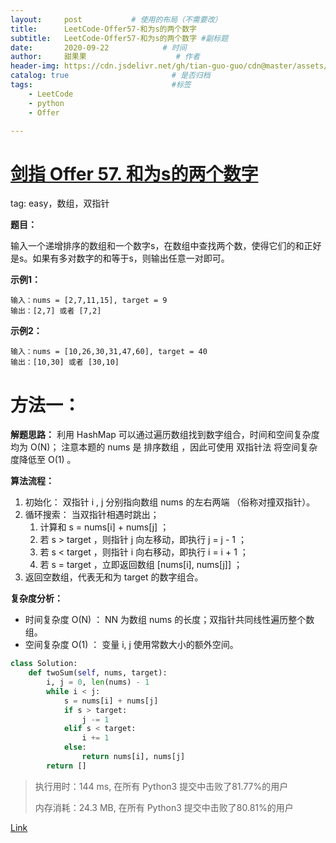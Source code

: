 ```yaml
---
layout:     post           # 使用的布局（不需要改）
title:      LeetCode-Offer57-和为s的两个数字
subtitle:   LeetCode-Offer57-和为s的两个数字 #副标题
date:       2020-09-22            # 时间
author:     甜果果                    # 作者
header-img: https://cdn.jsdelivr.net/gh/tian-guo-guo/cdn@master/assets/picgoimg/20200701171155.png  #背景图片
catalog: true                       # 是否归档
tags:                               #标签
    - LeetCode
    - python
    - Offer

---
```


# [剑指 Offer 57. 和为s的两个数字](https://leetcode-cn.com/problems/he-wei-sde-liang-ge-shu-zi-lcof/)

tag: easy，数组，双指针

**题目：**

输入一个递增排序的数组和一个数字s，在数组中查找两个数，使得它们的和正好是s。如果有多对数字的和等于s，则输出任意一对即可。

**示例1：**

```
输入：nums = [2,7,11,15], target = 9
输出：[2,7] 或者 [7,2]
```

**示例2：**

```
输入：nums = [10,26,30,31,47,60], target = 40
输出：[10,30] 或者 [30,10]
```

# 方法一：

**解题思路：**
利用 HashMap 可以通过遍历数组找到数字组合，时间和空间复杂度均为 O(N)；
注意本题的 nums 是 排序数组 ，因此可使用 双指针法 将空间复杂度降低至 O(1) 。

**算法流程：**

1.  初始化： 双指针 i , j 分别指向数组 nums 的左右两端 （俗称对撞双指针）。
2.  循环搜索： 当双指针相遇时跳出；
    1.  计算和 s = nums[i] + nums[j] ；
    2.  若 s > target ，则指针 j 向左移动，即执行 j = j - 1 ；
    3.  若 s < target ，则指针 i 向右移动，即执行 i = i + 1 ；
    4.  若 s = target ，立即返回数组 [nums[i], nums[j]] ；
3.  返回空数组，代表无和为 target 的数字组合。

**复杂度分析：**

- 时间复杂度 O(N) ： NN 为数组 nums 的长度；双指针共同线性遍历整个数组。
- 空间复杂度 O(1) ： 变量 i, j 使用常数大小的额外空间。

```python
class Solution:
    def twoSum(self, nums, target):
        i, j = 0, len(nums) - 1
        while i < j:
            s = nums[i] + nums[j]
            if s > target: 
                j -= 1
            elif s < target: 
                i += 1
            else: 
                return nums[i], nums[j]
        return []
```

>执行用时：144 ms, 在所有 Python3 提交中击败了81.77%的用户
>
>内存消耗：24.3 MB, 在所有 Python3 提交中击败了80.81%的用户

[Link](https://leetcode-cn.com/problems/he-wei-sde-liang-ge-shu-zi-lcof/solution/mian-shi-ti-57-he-wei-s-de-liang-ge-shu-zi-shuang-/)

